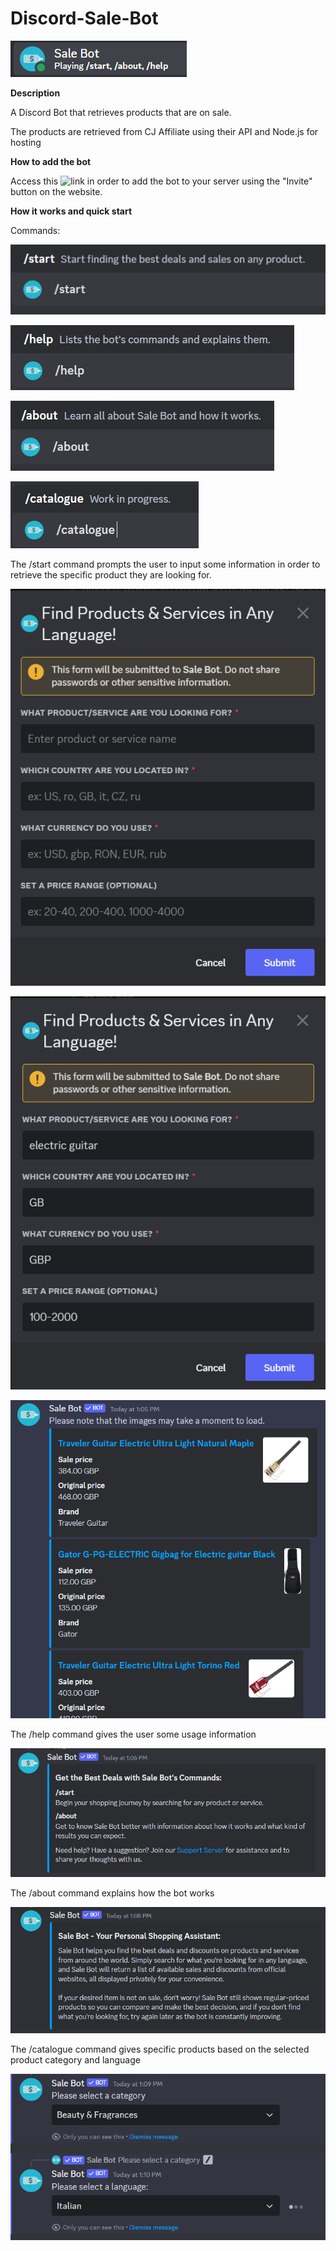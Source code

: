 # Discord-Sale-Bot

![](images/image1.png)

**Description**

A Discord Bot that retrieves products that are on sale.

The products are retrieved from CJ Affiliate using their API and Node.js for hosting

**How to add the bot**

Access this ![link](https://top.gg/bot/1056668345405030410) in order to add the bot to your server using the "Invite" button on the website.

**How it works and quick start**

Commands:

![](images/image2.png)

![](images/image.png)

![](images/image-1.png)

![](images/image-2.png)

The /start command prompts the user to input some information in order to retrieve the specific product they are looking for.

![](images/image-4.png)

![](images/image-5.png)

![](images/image-6.png)

The /help command gives the user some usage information

![](images/image-7.png)

The /about command explains how the bot works

![](images/image-8.png)

The /catalogue command gives specific products based on the selected product category and language

![](images/image-9.png)
